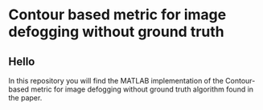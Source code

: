 # Contour based metric for image defogging without ground truth

## Hello
In this repository you will find the MATLAB implementation of the Contour-based metric for image defogging without ground truth algorithm found in the paper.